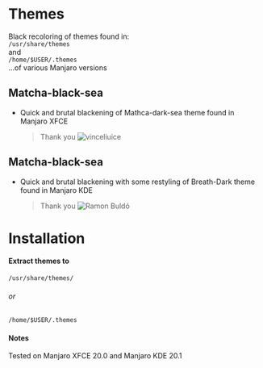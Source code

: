 # Themes
Black recoloring of themes found in:
<br>
`/usr/share/themes`
<br>
and
<br> 
`/home/$USER/.themes`
<br> 
...of various Manjaro versions

## Matcha-black-sea
* Quick and brutal blackening of Mathca-dark-sea theme found in Manjaro XFCE
  > Thank you ![vinceliuice](https://github.com/vinceliuice/Matcha-gtk-theme)

## Matcha-black-sea
* Quick and brutal blackening with some restyling of Breath-Dark theme found in Manjaro KDE
  <br>
  > Thank you ![Ramon Buldó](https://gitlab.manjaro.org/artwork/themes/breath-gtk/-/tree/master/Breath-Dark)
  
# Installation
  #### Extract themes to
  `/usr/share/themes/`
  ###### or 
  `/home/$USER/.themes`
  #### Notes
  Tested on Manjaro XFCE 20.0 and Manjaro KDE 20.1
